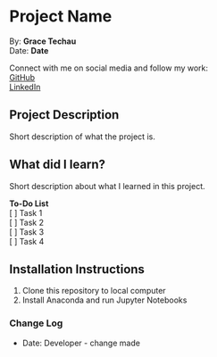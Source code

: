 # Project Name

By: **Grace Techau**  
Date: **Date**

Connect with me on social media and follow my work:  
[GitHub](https://github.com/gracetechau)  
[LinkedIn](https://www.linkedin.com/in/grace-techau/)

## Project Description

Short description of what the project is.

## What did I learn?

Short description about what I learned in this project.

**To-Do List**  
[ ] Task 1  
[ ] Task 2  
[ ] Task 3  
[ ] Task 4

## Installation Instructions

1. Clone this repository to local computer
2. Install Anaconda and run Jupyter Notebooks

### Change Log

- Date: Developer - change made
